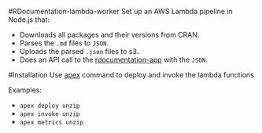 #RDocumentation-lambda-worker
Set up an AWS Lambda pipeline in Node.js that:
- Downloads all packages and their versions from CRAN.
- Parses the `.md` files to `JSON`.
- Uploads the parsed `.json` files to s3.
- Does an API call to the [rdocumentation-app](https://github.com/datacamp/rdocumentation-app) with the `JSON`.

#Installation
Use [apex](http://apex.run) command to deploy and invoke the lambda functions

Examples:
- `apex deploy unzip`
- `apex invoke unzip`
- `apex metrics unzip`